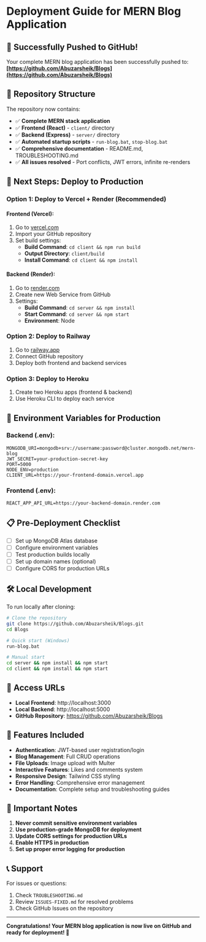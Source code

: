 # Deployment Guide for MERN Blog Application

## 🎉 Successfully Pushed to GitHub!

Your complete MERN blog application has been successfully pushed to:
**[https://github.com/Abuzarsheik/Blogs](https://github.com/Abuzarsheik/Blogs)**

## 📁 Repository Structure

The repository now contains:
- ✅ **Complete MERN stack application**
- ✅ **Frontend (React)** - `client/` directory
- ✅ **Backend (Express)** - `server/` directory  
- ✅ **Automated startup scripts** - `run-blog.bat`, `stop-blog.bat`
- ✅ **Comprehensive documentation** - README.md, TROUBLESHOOTING.md
- ✅ **All issues resolved** - Port conflicts, JWT errors, infinite re-renders

## 🚀 Next Steps: Deploy to Production

### Option 1: Deploy to Vercel + Render (Recommended)

#### Frontend (Vercel):
1. Go to [vercel.com](https://vercel.com)
2. Import your GitHub repository
3. Set build settings:
   - **Build Command**: `cd client && npm run build`
   - **Output Directory**: `client/build`
   - **Install Command**: `cd client && npm install`

#### Backend (Render):
1. Go to [render.com](https://render.com)
2. Create new Web Service from GitHub
3. Settings:
   - **Build Command**: `cd server && npm install`
   - **Start Command**: `cd server && npm start`
   - **Environment**: Node

### Option 2: Deploy to Railway
1. Go to [railway.app](https://railway.app)
2. Connect GitHub repository
3. Deploy both frontend and backend services

### Option 3: Deploy to Heroku
1. Create two Heroku apps (frontend & backend)
2. Use Heroku CLI to deploy each service

## 🔧 Environment Variables for Production

### Backend (.env):
```env
MONGODB_URI=mongodb+srv://username:password@cluster.mongodb.net/mern-blog
JWT_SECRET=your-production-secret-key
PORT=5000
NODE_ENV=production
CLIENT_URL=https://your-frontend-domain.vercel.app
```

### Frontend (.env):
```env
REACT_APP_API_URL=https://your-backend-domain.render.com
```

## 📋 Pre-Deployment Checklist

- [ ] Set up MongoDB Atlas database
- [ ] Configure environment variables
- [ ] Test production builds locally
- [ ] Set up domain names (optional)
- [ ] Configure CORS for production URLs

## 🛠 Local Development

To run locally after cloning:

```bash
# Clone the repository
git clone https://github.com/Abuzarsheik/Blogs.git
cd Blogs

# Quick start (Windows)
run-blog.bat

# Manual start
cd server && npm install && npm start
cd client && npm install && npm start
```

## 📱 Access URLs

- **Local Frontend**: http://localhost:3000
- **Local Backend**: http://localhost:5000
- **GitHub Repository**: https://github.com/Abuzarsheik/Blogs

## 🎯 Features Included

- **Authentication**: JWT-based user registration/login
- **Blog Management**: Full CRUD operations
- **File Uploads**: Image upload with Multer
- **Interactive Features**: Likes and comments system
- **Responsive Design**: Tailwind CSS styling
- **Error Handling**: Comprehensive error management
- **Documentation**: Complete setup and troubleshooting guides

## 🚨 Important Notes

1. **Never commit sensitive environment variables**
2. **Use production-grade MongoDB for deployment**
3. **Update CORS settings for production URLs**
4. **Enable HTTPS in production**
5. **Set up proper error logging for production**

## 📞 Support

For issues or questions:
1. Check `TROUBLESHOOTING.md`
2. Review `ISSUES-FIXED.md` for resolved problems
3. Check GitHub Issues on the repository

---

**Congratulations! Your MERN blog application is now live on GitHub and ready for deployment! 🎉** 